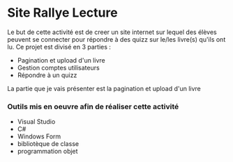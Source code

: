 <h1>Site Rallye Lecture</h1>

Le but de cette activité est de creer un site internet sur lequel des élèves peuvent se connecter pour répondre à des quizz sur le/les livre(s) qu'ils ont lu. Ce projet est divisé en 3 parties :

* Pagination et upload d'un livre
* Gestion comptes utilisateurs
* Répondre à un quizz 

La partie que je vais présenter est la pagination et upload d'un livre 

<h3> Outils mis en oeuvre afin de réaliser cette activité </h3>

* Visual Studio
* C#
* Windows Form
* bibliotèque de classe
* programmation objet
